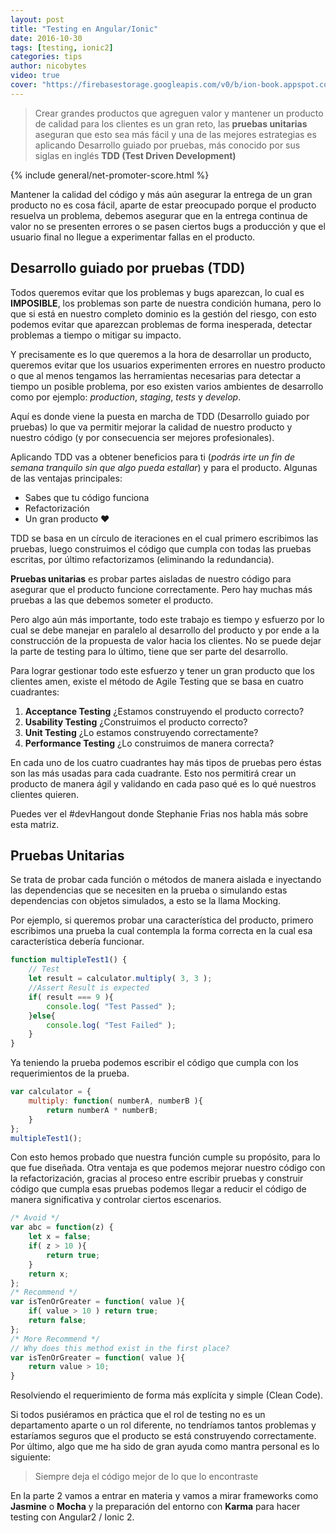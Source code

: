 ```yaml
---
layout: post
title: "Testing en Angular/Ionic"
date: 2016-10-30
tags: [testing, ionic2]
categories: tips
author: nicobytes
video: true
cover: "https://firebasestorage.googleapis.com/v0/b/ion-book.appspot.com/o/posts%2Ftdd%2Ftdd.jpg?alt=media"
---
```


> Crear grandes productos que agreguen valor y mantener un producto de calidad para los clientes es un gran reto, las **pruebas unitarias** aseguran que esto sea más fácil y una de las mejores estrategias es aplicando Desarrollo guiado por pruebas, más conocido por sus siglas en inglés **TDD (Test Driven Development)**

<amp-img width="1200" height="630" layout="responsive" src="https://firebasestorage.googleapis.com/v0/b/ion-book.appspot.com/o/posts%2Ftdd%2Ftdd.jpg?alt=media"></amp-img>

{% include general/net-promoter-score.html %} 

Mantener la calidad del código y más aún asegurar la entrega de un gran producto no es cosa fácil, aparte de estar preocupado porque el producto resuelva un problema, debemos asegurar que en la entrega continua de valor no se presenten errores o se pasen ciertos bugs a producción y que el usuario final no llegue a experimentar fallas en el producto.

## Desarrollo guiado por pruebas (TDD)

Todos queremos evitar que los problemas y bugs aparezcan, lo cual es **IMPOSIBLE**, los problemas son parte de nuestra condición humana, pero lo que si está en nuestro completo dominio es la gestión del riesgo, con esto podemos evitar que aparezcan problemas de forma inesperada, detectar problemas a tiempo o mitigar su impacto.

Y precisamente es lo que queremos a la hora de desarrollar un producto, queremos evitar que los usuarios experimenten errores en nuestro producto o que al menos tengamos las herramientas necesarias para detectar a tiempo un posible problema, por eso existen varios ambientes de desarrollo como por ejemplo: *production*, *staging*, *tests* y *develop*.

<amp-img width="600" height="447" layout="responsive" src="https://firebasestorage.googleapis.com/v0/b/ion-book.appspot.com/o/posts%2Ftdd%2F1-TeKrkWmFnrz84EnYxyD7VA.png?alt=media"></amp-img>

Aquí es donde viene la puesta en marcha de TDD (Desarrollo guiado por pruebas) lo que va permitir mejorar la calidad de nuestro producto y nuestro código (y por consecuencia ser mejores profesionales).

Aplicando TDD vas a obtener beneficios para ti (*podrás irte un fin de semana tranquilo sin que algo pueda estallar*) y para el producto. Algunas de las ventajas principales:

- Sabes que tu código funciona
- Refactorización
- Un gran producto ❤

<amp-img width="371" height="343" layout="responsive" src="https://firebasestorage.googleapis.com/v0/b/ion-book.appspot.com/o/posts%2Ftdd%2F1-SY2qSO11sdH11x9d5dweug.gif?alt=media"></amp-img>

TDD se basa en un círculo de iteraciones en el cual primero escribimos las pruebas, luego construimos el código que cumpla con todas las pruebas escritas, por último refactorizamos (eliminando la redundancia).

**Pruebas unitarias** es probar partes aisladas de nuestro código para asegurar que el producto funcione correctamente. Pero hay muchas más pruebas a las que debemos someter el producto.

<amp-img width="619" height="160" layout="responsive" src="https://firebasestorage.googleapis.com/v0/b/ion-book.appspot.com/o/posts%2Ftdd%2F1-tresTrQ81DKVI7bZL2pugw.png?alt=media"></amp-img>

Pero algo aún más importante, todo este trabajo es tiempo y esfuerzo por lo cual se debe manejar en paralelo al desarrollo del producto y por ende a la construcción de la propuesta de valor hacia los clientes. No se puede dejar la parte de testing para lo último, tiene que ser parte del desarrollo.

Para lograr gestionar todo este esfuerzo y tener un gran producto que los clientes amen, existe el método de Agile Testing que se basa en cuatro cuadrantes:

<amp-img width="722" height="543" layout="responsive" src="https://firebasestorage.googleapis.com/v0/b/ion-book.appspot.com/o/posts%2Ftdd%2F1-QFNCtd8fmnm2BFKs9s7o7A.png?alt=media"></amp-img>


1. **Acceptance Testing** ¿Estamos construyendo el producto correcto?
2. **Usability Testing** ¿Construimos el producto correcto?
3. **Unit Testing** ¿Lo estamos construyendo correctamente?
4. **Performance Testing** ¿Lo construimos de manera correcta?

En cada uno de los cuatro cuadrantes hay más tipos de pruebas pero éstas son las más usadas para cada cuadrante. Esto nos permitirá crear un producto de manera ágil y validando en cada paso qué es lo qué nuestros clientes quieren.

Puedes ver el #devHangout donde Stephanie Frias nos habla más sobre esta matriz.

<amp-youtube width="560" 
            height="315"
            layout="responsive"
            data-videoid="wzSk6lSdTtg"></amp-youtube>

## Pruebas Unitarias 

Se trata de probar cada función o métodos de manera aislada e inyectando las dependencias que se necesiten en la prueba o simulando estas dependencias con objetos simulados, a esto se la llama Mocking.

Por ejemplo, si queremos probar una característica del producto, primero escribimos una prueba la cual contempla la forma correcta en la cual esa característica debería funcionar.

```js
function multipleTest1() {
	// Test
	let result = calculator.multiply( 3, 3 );
	//Assert Result is expected
	if( result === 9 ){
		console.log( "Test Passed" );
	}else{
		console.log( "Test Failed" );
	}
}
```

Ya teniendo la prueba podemos escribir el código que cumpla con los requerimientos de la prueba.

```js
var calculator = {
	multiply: function( numberA, numberB ){
		return numberA * numberB;
	}
};
multipleTest1();
```

Con esto hemos probado que nuestra función cumple su propósito, para lo que fue diseñada. Otra ventaja es que podemos mejorar nuestro código con la refactorización, gracias al proceso entre escribir pruebas y construir código que cumpla esas pruebas podemos llegar a reducir el código de manera significativa y controlar ciertos escenarios.

```js
/* Avoid */
var abc = function(z) {
	let x = false;
	if( z > 10 ){
		return true;
	}
	return x;
};
/* Recommend */
var isTenOrGreater = function( value ){
	if( value > 10 ) return true;
	return false;
};
/* More Recommend */
// Why does this method exist in the first place?
var isTenOrGreater = function( value ){
	return value > 10;
}
```

Resolviendo el requerimiento de forma más explícita y simple (Clean Code).

Si todos pusiéramos en práctica que el rol de testing no es un departamento aparte o un rol diferente, no tendríamos tantos problemas y estaríamos seguros que el producto se está construyendo correctamente.
Por último, algo que me ha sido de gran ayuda como mantra personal es lo siguiente:

> Siempre deja el código mejor de lo que lo encontraste

En la parte 2 vamos a entrar en materia y vamos a mirar frameworks como **Jasmine** o **Mocha** y la preparación del entorno con **Karma** para hacer testing con Angular2 / Ionic 2.